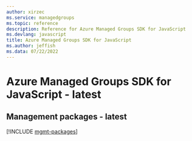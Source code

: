 ```yaml
---
author: xirzec
ms.service: managedgroups
ms.topic: reference
description: Reference for Azure Managed Groups SDK for JavaScript
ms.devlang: javascript
title: Azure Managed Groups SDK for JavaScript
ms.author: jeffish
ms.data: 07/22/2022
---
```

# Azure Managed Groups SDK for JavaScript - latest

## Management packages - latest
[!INCLUDE [mgmt-packages](managed-groups-mgmt-index.md)]